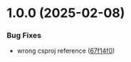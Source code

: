 # 1.0.0 (2025-02-08)


### Bug Fixes

* wrong csproj reference ([67f14f0](https://github.com/domaincrafters/ddd_dotnet_application/commit/67f14f01ef3304f570592d9f7041534eaac99a02))
